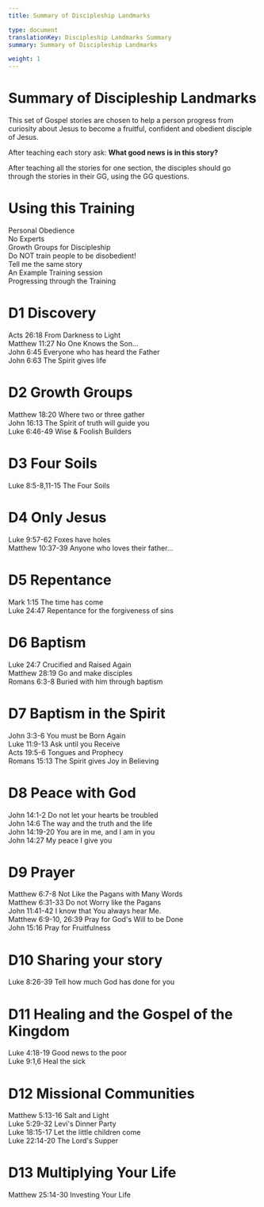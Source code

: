 ```yaml
---
title: Summary of Discipleship Landmarks

type: document
translationKey: Discipleship Landmarks Summary
summary: Summary of Discipleship Landmarks

weight: 1
---
```

# Summary of Discipleship Landmarks
This set of Gospel stories are chosen to help a person progress from curiosity about Jesus to become a fruitful, confident and obedient disciple of Jesus.

After teaching each story ask: **What good news is in this story?**

After teaching all the stories for one section, the disciples should go through the stories in their GG, using the GG questions.
# Using this Training

Personal Obedience<br>No Experts<br>Growth Groups for Discipleship<br>Do NOT train people to be disobedient!<br>Tell me the same story<br>An Example Training session<br>Progressing through the Training
# D1 Discovery

Acts 26:18 From Darkness to Light<br>Matthew 11:27 No One Knows the Son...<br>John 6:45 Everyone who has heard the Father<br>John 6:63 The Spirit gives life
# D2 Growth Groups

Matthew 18:20 Where two or three gather<br>John 16:13 The Spirit of truth will guide you<br>Luke 6:46-49 Wise & Foolish Builders
# D3 Four Soils

Luke 8:5-8,11-15 The Four Soils
# D4 Only Jesus

Luke 9:57-62 Foxes have holes<br>Matthew 10:37-39 Anyone who loves their father...
# D5 Repentance

Mark 1:15 The time has come<br>Luke 24:47 Repentance for the forgiveness of sins
# D6 Baptism

Luke 24:7 Crucified and Raised Again<br>Matthew 28:19 Go and make disciples<br>Romans 6:3-8 Buried with him through baptism
# D7 Baptism in the Spirit

John 3:3-6 You must be Born Again<br>Luke 11:9-13 Ask until you Receive<br>Acts 19:5-6 Tongues and Prophecy<br>Romans 15:13 The Spirit gives Joy in Believing
# D8 Peace with God

John 14:1-2 Do not let your hearts be troubled<br>John 14:6 The way and the truth and the life<br>John 14:19-20 You are in me, and I am in you<br>John 14:27 My peace I give you
# D9 Prayer

Matthew 6:7-8 Not Like the Pagans with Many Words<br>Matthew 6:31-33 Do not Worry like the Pagans<br>John 11:41-42 I know that You always hear Me.<br>Matthew 6:9-10, 26:39 Pray for God's Will to be Done<br>John 15:16 Pray for Fruitfulness
# D10 Sharing your story

Luke 8:26-39 Tell how much God has done for you
# D11 Healing and the Gospel of the Kingdom

Luke 4:18-19 Good news to the poor<br>Luke 9:1,6 Heal the sick
# D12 Missional Communities

Matthew 5:13-16 Salt and Light<br>Luke 5:29-32 Levi's Dinner Party<br>Luke 18:15-17 Let the little children come<br>Luke 22:14-20 The Lord's Supper
# D13 Multiplying Your Life

Matthew 25:14-30 Investing Your Life